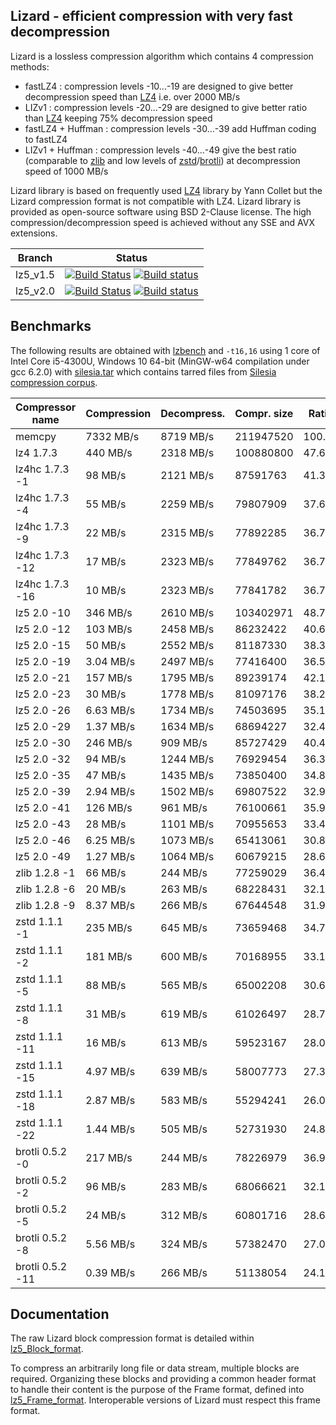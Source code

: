 Lizard - efficient compression with very fast decompression
--------------------------------------------------------

Lizard is a lossless compression algorithm which contains 4 compression methods:
- fastLZ4 : compression levels -10...-19 are designed to give better decompression speed than [LZ4] i.e. over 2000 MB/s
- LIZv1 : compression levels -20...-29 are designed to give better ratio than [LZ4] keeping 75% decompression speed
- fastLZ4 + Huffman : compression levels -30...-39 add Huffman coding to fastLZ4
- LIZv1 + Huffman : compression levels -40...-49 give the best ratio (comparable to [zlib] and low levels of [zstd]/[brotli]) at decompression speed of 1000 MB/s 

Lizard library is based on frequently used [LZ4] library by Yann Collet but the Lizard compression format is not compatible with LZ4.
Lizard library is provided as open-source software using BSD 2-Clause license.
The high compression/decompression speed is achieved without any SSE and AVX extensions.


|Branch      |Status   |
|------------|---------|
|lz5_v1.5    | [![Build Status][travis15Badge]][travisLink]    [![Build status][Appveyor15Badge]][AppveyorLink]     |
|lz5_v2.0    | [![Build Status][travis20Badge]][travisLink]    [![Build status][Appveyor20Badge]][AppveyorLink]     |

[travis15Badge]: https://travis-ci.org/inikep/lz5.svg?branch=lz5_v1.5 "Continuous Integration test suite"
[travis20Badge]: https://travis-ci.org/inikep/lz5.svg?branch=lz5_v2.0 "Continuous Integration test suite"
[travisLink]: https://travis-ci.org/inikep/lz5
[Appveyor15Badge]: https://ci.appveyor.com/api/projects/status/o0ib75nwokjiui36/branch/lz5_v1.5?svg=true "Visual test suite"
[Appveyor20Badge]: https://ci.appveyor.com/api/projects/status/o0ib75nwokjiui36/branch/lz5_v2.0?svg=true "Visual test suite"
[AppveyorLink]: https://ci.appveyor.com/project/inikep/lz5
[LZ4]: https://github.com/lz4/lz4
[zlib]: https://github.com/madler/zlib
[zstd]: https://github.com/facebook/zstd
[brotli]: https://github.com/google/brotli


Benchmarks
-------------------------

The following results are obtained with [lzbench](https://github.com/inikep/lzbench) and `-t16,16`
using 1 core of Intel Core i5-4300U, Windows 10 64-bit (MinGW-w64 compilation under gcc 6.2.0)
with [silesia.tar] which contains tarred files from [Silesia compression corpus](http://sun.aei.polsl.pl/~sdeor/index.php?page=silesia).

| Compressor name         | Compression| Decompress.| Compr. size | Ratio |
| ---------------         | -----------| -----------| ----------- | ----- |
| memcpy                  |  7332 MB/s |  8719 MB/s |   211947520 |100.00 |
| lz4 1.7.3               |   440 MB/s |  2318 MB/s |   100880800 | 47.60 |
| lz4hc 1.7.3 -1          |    98 MB/s |  2121 MB/s |    87591763 | 41.33 |
| lz4hc 1.7.3 -4          |    55 MB/s |  2259 MB/s |    79807909 | 37.65 |
| lz4hc 1.7.3 -9          |    22 MB/s |  2315 MB/s |    77892285 | 36.75 |
| lz4hc 1.7.3 -12         |    17 MB/s |  2323 MB/s |    77849762 | 36.73 |
| lz4hc 1.7.3 -16         |    10 MB/s |  2323 MB/s |    77841782 | 36.73 |
| lz5 2.0 -10             |   346 MB/s |  2610 MB/s |   103402971 | 48.79 |
| lz5 2.0 -12             |   103 MB/s |  2458 MB/s |    86232422 | 40.69 |
| lz5 2.0 -15             |    50 MB/s |  2552 MB/s |    81187330 | 38.31 |
| lz5 2.0 -19             |  3.04 MB/s |  2497 MB/s |    77416400 | 36.53 |
| lz5 2.0 -21             |   157 MB/s |  1795 MB/s |    89239174 | 42.10 |
| lz5 2.0 -23             |    30 MB/s |  1778 MB/s |    81097176 | 38.26 |
| lz5 2.0 -26             |  6.63 MB/s |  1734 MB/s |    74503695 | 35.15 |
| lz5 2.0 -29             |  1.37 MB/s |  1634 MB/s |    68694227 | 32.41 |
| lz5 2.0 -30             |   246 MB/s |   909 MB/s |    85727429 | 40.45 |
| lz5 2.0 -32             |    94 MB/s |  1244 MB/s |    76929454 | 36.30 |
| lz5 2.0 -35             |    47 MB/s |  1435 MB/s |    73850400 | 34.84 |
| lz5 2.0 -39             |  2.94 MB/s |  1502 MB/s |    69807522 | 32.94 |
| lz5 2.0 -41             |   126 MB/s |   961 MB/s |    76100661 | 35.91 |
| lz5 2.0 -43             |    28 MB/s |  1101 MB/s |    70955653 | 33.48 |
| lz5 2.0 -46             |  6.25 MB/s |  1073 MB/s |    65413061 | 30.86 |
| lz5 2.0 -49             |  1.27 MB/s |  1064 MB/s |    60679215 | 28.63 |
| zlib 1.2.8 -1           |    66 MB/s |   244 MB/s |    77259029 | 36.45 |
| zlib 1.2.8 -6           |    20 MB/s |   263 MB/s |    68228431 | 32.19 |
| zlib 1.2.8 -9           |  8.37 MB/s |   266 MB/s |    67644548 | 31.92 |
| zstd 1.1.1 -1           |   235 MB/s |   645 MB/s |    73659468 | 34.75 |
| zstd 1.1.1 -2           |   181 MB/s |   600 MB/s |    70168955 | 33.11 |
| zstd 1.1.1 -5           |    88 MB/s |   565 MB/s |    65002208 | 30.67 |
| zstd 1.1.1 -8           |    31 MB/s |   619 MB/s |    61026497 | 28.79 |
| zstd 1.1.1 -11          |    16 MB/s |   613 MB/s |    59523167 | 28.08 |
| zstd 1.1.1 -15          |  4.97 MB/s |   639 MB/s |    58007773 | 27.37 |
| zstd 1.1.1 -18          |  2.87 MB/s |   583 MB/s |    55294241 | 26.09 |
| zstd 1.1.1 -22          |  1.44 MB/s |   505 MB/s |    52731930 | 24.88 |
| brotli 0.5.2 -0         |   217 MB/s |   244 MB/s |    78226979 | 36.91 |
| brotli 0.5.2 -2         |    96 MB/s |   283 MB/s |    68066621 | 32.11 |
| brotli 0.5.2 -5         |    24 MB/s |   312 MB/s |    60801716 | 28.69 |
| brotli 0.5.2 -8         |  5.56 MB/s |   324 MB/s |    57382470 | 27.07 |
| brotli 0.5.2 -11        |  0.39 MB/s |   266 MB/s |    51138054 | 24.13 |

[silesia.tar]: https://drive.google.com/file/d/0BwX7dtyRLxThenZpYU9zLTZhR1k/view?usp=sharing


Documentation
-------------------------

The raw Lizard block compression format is detailed within [lz5_Block_format].

To compress an arbitrarily long file or data stream, multiple blocks are required.
Organizing these blocks and providing a common header format to handle their content
is the purpose of the Frame format, defined into [lz5_Frame_format].
Interoperable versions of Lizard must respect this frame format.

[lz5_Block_format]: doc/lz5_Block_format.md
[lz5_Frame_format]: doc/lz5_Frame_format.md
